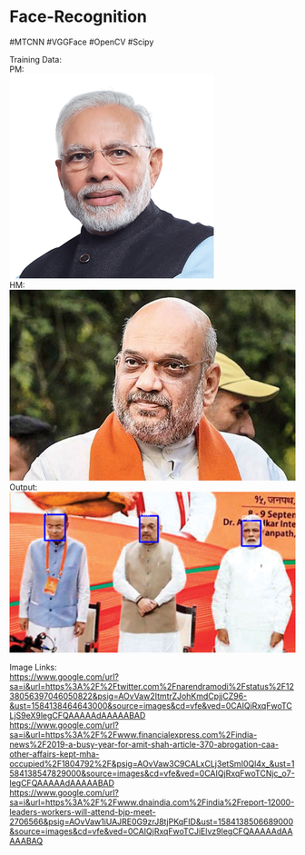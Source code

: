 # Face-Recognition
#MTCNN #VGGFace #OpenCV #Scipy

Training Data: </br>
  PM: </br>
  ![PrimeMinister](https://github.com/KrishnaPhalgun5168/Face-Recognition/blob/master/train/PM/PrimeMinister.png)
  </br>
  HM: </br>
  ![HomeMinister](https://github.com/KrishnaPhalgun5168/Face-Recognition/blob/master/train/HM/HomeMinister.jpg)
  </br>
Output: </br>
  ![OutPut](https://github.com/KrishnaPhalgun5168/Face-Recognition/blob/master/output.png)
  </br>

Image Links: </br>
https://www.google.com/url?sa=i&url=https%3A%2F%2Ftwitter.com%2Fnarendramodi%2Fstatus%2F1238056397046050822&psig=AOvVaw2ItmtrZJohKmdCpjjCZ96-&ust=1584138464643000&source=images&cd=vfe&ved=0CAIQjRxqFwoTCLjS9eX9legCFQAAAAAdAAAAABAD </br>
https://www.google.com/url?sa=i&url=https%3A%2F%2Fwww.financialexpress.com%2Findia-news%2F2019-a-busy-year-for-amit-shah-article-370-abrogation-caa-other-affairs-kept-mha-occupied%2F1804792%2F&psig=AOvVaw3C9CALxCLj3etSmI0Ql4x_&ust=1584138547829000&source=images&cd=vfe&ved=0CAIQjRxqFwoTCNjc_o7-legCFQAAAAAdAAAAABAD </br>
https://www.google.com/url?sa=i&url=https%3A%2F%2Fwww.dnaindia.com%2Findia%2Freport-12000-leaders-workers-will-attend-bjp-meet-2706566&psig=AOvVaw1iUAJRE0G9zrJ8tjPKqFID&ust=1584138506689000&source=images&cd=vfe&ved=0CAIQjRxqFwoTCJiElvz9legCFQAAAAAdAAAAABAQ </br>
